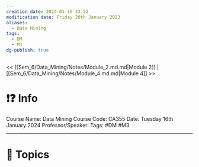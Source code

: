 ```yaml
---
creation date: 2024-01-16 23:52
modification date: Friday 20th January 2023
aliases:
  - Data Mining
tags:
  - DM
  - M3
dg-publish: true
---
```


<< [[Sem_6/Data_Mining/Notes/Module_2.md.md|Module 2]]  | [[Sem_6/Data_Mining/Notes/Module_4.md.md|Module 4]] >>

# ❗❓ Info
Course Name: Data Mining
Course Code: CA355
Date: Tuesday 16th January 2024
Professor/Speaker: 
Tags: #DM #M3 

---
# 📃 Topics